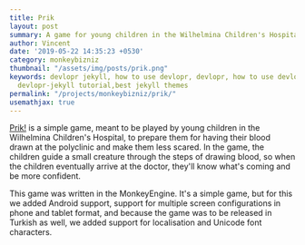```yaml
---
title: Prik
layout: post
summary: A game for young children in the Wilhelmina Children's Hospital, to prepare them for having their blood drawn at the polyclinic and make them less scared.
author: Vincent
date: '2019-05-22 14:35:23 +0530'
category: monkeybizniz
thumbnail: "/assets/img/posts/prik.png"
keywords: devlopr jekyll, how to use devlopr, devlopr, how to use devlopr-jekyll,
  devlopr-jekyll tutorial,best jekyll themes
permalink: "/projects/monkeybizniz/prik/"
usemathjax: true
---
```


[Prik!](https://zorginnovatie.nl/innovaties/prik) is a simple game, meant to be played by young children in the Wilhelmina Children's Hospital, to prepare them for having their blood drawn at the polyclinic and make them less scared. In the game, the children guide a small creature through the steps of drawing blood, so when the children eventually arrive at the doctor, they'll know what's coming and be more confident.

This game was written in the MonkeyEngine. It's a simple game, but for this we added Android support, support for multiple screen configurations in phone and tablet format, and because the game was to be released in Turkish as well, we added support for localisation and Unicode font characters.
